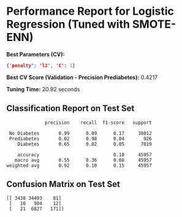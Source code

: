 # Performance Report for Logistic Regression (Tuned with SMOTE-ENN)

**Best Parameters (CV):**
```json
{'penalty': 'l2', 'C': 1}
```

**Best CV Score (Validation - Precision Prediabetes):** 0.4217

**Tuning Time:** 20.92 seconds

## Classification Report on Test Set
```
              precision    recall  f1-score   support

 No Diabetes       0.99      0.09      0.17     38012
 Prediabetes       0.02      0.98      0.04       926
    Diabetes       0.65      0.02      0.05      7019

    accuracy                           0.10     45957
   macro avg       0.55      0.36      0.08     45957
weighted avg       0.92      0.10      0.15     45957
```

## Confusion Matrix on Test Set
```
[[ 3438 34493    81]
 [   10   904    12]
 [   21  6827   171]]
```
